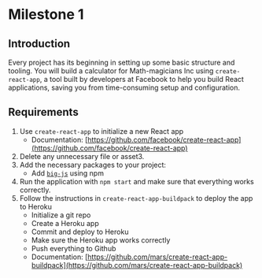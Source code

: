 # Milestone 1

## Introduction
Every project has its beginning in setting up some basic structure and tooling. You will build a calculator for Math-magicians Inc using `create-react-app`, a tool built by developers at Facebook to help you build React applications, saving you from time-consuming setup and configuration.

## Requirements

1. Use `create-react-app` to initialize a new React app
    - Documentation: [https://github.com/facebook/create-react-app](https://github.com/facebook/create-react-app)
2. Delete any unnecessary file or asset3. 
3. Add the necessary packages to your project:
    - Add [`big-js`](https://www.npmjs.com/package/big-js) using npm
4. Run the application with `npm start` and make sure that everything works correctly.
5. Follow the instructions in `create-react-app-buildpack` to deploy the app to Heroku
    - Initialize a git repo
    - Create a Heroku app
    - Commit and deploy to Heroku
    - Make sure the Heroku app works correctly
    - Push everything to Github
    - Documentation: [https://github.com/mars/create-react-app-buildpack](https://github.com/mars/create-react-app-buildpack)
